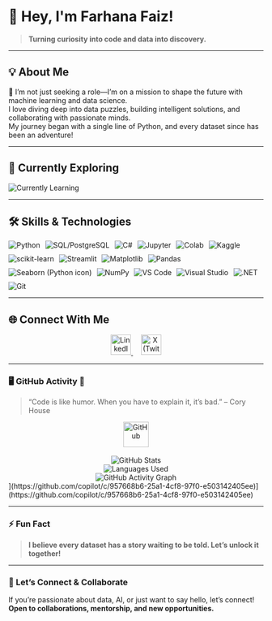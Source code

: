 # 👋 Hey, I'm Farhana Faiz!

> **Turning curiosity into code and data into discovery.**

---

## 💡 About Me

🌱 I’m not just seeking a role—I’m on a mission to shape the future with machine learning and data science.  
I love diving deep into data puzzles, building intelligent solutions, and collaborating with passionate minds.  
My journey began with a single line of Python, and every dataset since has been an adventure!

---

## 🚀 Currently Exploring

![Currently Learning](https://img.shields.io/badge/Exploring-Deep%20Learning-00b894?style=flat-square&logo=googlecolab&logoColor=white)

---

## 🛠️ **Skills & Technologies**

<div align="center" style="display: flex; flex-wrap: wrap; gap: 10px;">

  <!-- Programming Languages -->
  <img src="https://img.shields.io/badge/Python-3776AB?style=for-the-badge&logo=python&logoColor=white" alt="Python" />
  <img src="https://img.shields.io/badge/SQL-4479A1?style=for-the-badge&logo=postgresql&logoColor=white" alt="SQL/PostgreSQL" />
  <img src="https://img.shields.io/badge/C%23-239120?style=for-the-badge&logo=c-sharp&logoColor=white" alt="C#" />

  <!-- Data Science/ML Tools -->
  <img src="https://img.shields.io/badge/Jupyter-F37626?style=for-the-badge&logo=jupyter&logoColor=white" alt="Jupyter" />
  <img src="https://img.shields.io/badge/Colab-F9AB00?style=for-the-badge&logo=googlecolab&logoColor=white" alt="Colab" />
  <img src="https://img.shields.io/badge/Kaggle-20BEFF?style=for-the-badge&logo=kaggle&logoColor=white" alt="Kaggle" />
  <img src="https://img.shields.io/badge/scikit--learn-F7931E?style=for-the-badge&logo=scikit-learn&logoColor=white" alt="scikit-learn" />
  <img src="https://img.shields.io/badge/Streamlit-FF4B4B?style=for-the-badge&logo=streamlit&logoColor=white" alt="Streamlit" />
  <img src="https://img.shields.io/badge/Matplotlib-11557C?style=for-the-badge&logo=matplotlib&logoColor=white" alt="Matplotlib" />
  <img src="https://img.shields.io/badge/Pandas-150458?style=for-the-badge&logo=pandas&logoColor=white" alt="Pandas" />
  <!-- Seaborn doesn't have an official icon, so using an SVG Python logo with seaborn color -->
  <img src="https://img.shields.io/badge/Seaborn-2F8ACB?style=for-the-badge&logo=python&logoColor=white" alt="Seaborn (Python icon)" />
  <img src="https://img.shields.io/badge/Numpy-013243?style=for-the-badge&logo=numpy&logoColor=white" alt="NumPy" />

  <!-- IDEs & Platforms -->
  <img src="https://img.shields.io/badge/VS%20Code-007ACC?style=for-the-badge&logo=visual-studio-code&logoColor=white" alt="VS Code" />
  <img src="https://img.shields.io/badge/Visual%20Studio-5C2D91?style=for-the-badge&logo=visual-studio&logoColor=white" alt="Visual Studio" />

  <!-- Other Tools -->
  <img src="https://img.shields.io/badge/.NET-512BD4?style=for-the-badge&logo=dotnet&logoColor=white" alt=".NET" />
  <img src="https://img.shields.io/badge/Git-F05032?style=for-the-badge&logo=git&logoColor=white" alt="Git" />

</div>

---

## 🌐 **Connect With Me**

<div align="center">
  <a href="https://www.linkedin.com/in/farhanafaiz03/" target="_blank" title="LinkedIn">
    <img src="https://cdn.jsdelivr.net/gh/devicons/devicon/icons/linkedin/linkedin-original.svg" alt="LinkedIn" width="40" height="40"/>
  </a>
  &nbsp; &nbsp;
  <a href="https://x.com/farhanafaiz03" target="_blank" title="X (Twitter)">
    <img src="https://cdn.jsdelivr.net/gh/simple-icons/simple-icons/icons/x.svg" alt="X (Twitter)" width="40" height="40"/>
  </a>
</div>


---

### 🖥️ GitHub Activity 🚀

> “Code is like humor. When you have to explain it, it’s bad.” – Cory House

<div align="center">
  <img src="https://cdn.jsdelivr.net/gh/devicons/devicon/icons/github/github-original.svg" width="50" height="50" title="GitHub"/>
  <br><br>

  <img src="https://github-readme-stats.vercel.app/api?username=farhanafaiz03&show_icons=true&theme=react" alt="GitHub Stats" />
  <br>
  <img src="https://github-readme-stats.vercel.app/api/top-langs/?username=farhanafaiz03&layout=compact&hide_border=true&theme=react" alt="Languages Used" />
  <br>
  <img src="https://github-readme-activity-graph.vercel.app/graph?username=farhanafaiz03&theme=react-dark" alt="GitHub Activity Graph" />
</div>](https://github.com/copilot/c/957668b6-25a1-4cf8-97f0-e503142405ee)](https://github.com/copilot/c/957668b6-25a1-4cf8-97f0-e503142405ee)

---

### ⚡ Fun Fact

> **I believe every dataset has a story waiting to be told. Let’s unlock it together!**

---

### 🤝 Let’s Connect & Collaborate

If you’re passionate about data, AI, or just want to say hello, let’s connect!  
**Open to collaborations, mentorship, and new opportunities.**
